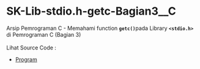 # SK-Lib-stdio.h-getc-Bagian3__C
Arsip Pemrograman C - Memahami function <code><b>getc()</b></code>pada Library <code><b>&lt;stdio.h></b></code> di Pemrograman C (Bagian 3)<br><br>
Lihat Source Code : <br>
- <a href="https://github.com/RizkyKhapidsyah/SK-Lib-stdio.h-getc-Bagian3__C/blob/master/SK-Lib-stdio.h-getc-Bagian3__C/Source.c">Program</a>

